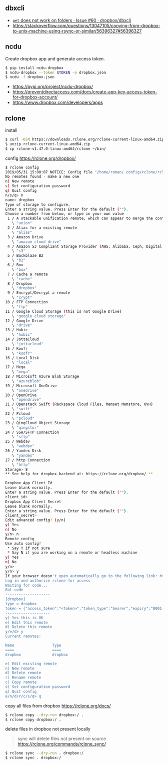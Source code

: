## dbxcli

- [`get` does not work on folders · Issue #60 · dropbox/dbxcli](https://github.com/dropbox/dbxcli/issues/60#issuecomment-497713363)
- https://stackoverflow.com/questions/13047105/copying-from-dropbox-to-unix-machine-using-rsync-or-similar/56396327#56396327

## ncdu

Create dropbox app and generate access token.

```bash
$ pip install ncdu-dropbox
$ ncdu-dropbox --token $TOKEN -o dropbox.json
$ ncdu -f dropbox.json
```

- https://pypi.org/project/ncdu-dropbox/
- https://preventdirectaccess.com/docs/create-app-key-access-token-for-dropbox-account/
- https://www.dropbox.com/developers/apps

## rclone

install

```bash
$ curl -OJN https://downloads.rclone.org/rclone-current-linux-amd64.zip
$ unzip rclone-current-linux-amd64.zip
$ cp rclone-v1.47.0-linux-amd64/rclone ~/bin/
```

config https://rclone.org/dropbox/

```bash
$ rclone config
2019/05/31 15:00:07 NOTICE: Config file "/home/roman/.config/rclone/rclone.conf" not found - using defaults
No remotes found - make a new one
n) New remote
s) Set configuration password
q) Quit config
n/s/q> n
name> dropbox
Type of storage to configure.
Enter a string value. Press Enter for the default ("").
Choose a number from below, or type in your own value
 1 / A stackable unification remote, which can appear to merge the contents of several remotes
   \ "union"
 2 / Alias for a existing remote
   \ "alias"
 3 / Amazon Drive
   \ "amazon cloud drive"
 4 / Amazon S3 Compliant Storage Provider (AWS, Alibaba, Ceph, Digital Ocean, Dreamhost, IBM COS, Minio, etc)
   \ "s3"
 5 / Backblaze B2
   \ "b2"
 6 / Box
   \ "box"
 7 / Cache a remote
   \ "cache"
 8 / Dropbox
   \ "dropbox"
 9 / Encrypt/Decrypt a remote
   \ "crypt"
10 / FTP Connection
   \ "ftp"
11 / Google Cloud Storage (this is not Google Drive)
   \ "google cloud storage"
12 / Google Drive
   \ "drive"
13 / Hubic
   \ "hubic"
14 / JottaCloud
   \ "jottacloud"
15 / Koofr
   \ "koofr"
16 / Local Disk
   \ "local"
17 / Mega
   \ "mega"
18 / Microsoft Azure Blob Storage
   \ "azureblob"
19 / Microsoft OneDrive
   \ "onedrive"
20 / OpenDrive
   \ "opendrive"
21 / Openstack Swift (Rackspace Cloud Files, Memset Memstore, OVH)
   \ "swift"
22 / Pcloud
   \ "pcloud"
23 / QingCloud Object Storage
   \ "qingstor"
24 / SSH/SFTP Connection
   \ "sftp"
25 / Webdav
   \ "webdav"
26 / Yandex Disk
   \ "yandex"
27 / http Connection
   \ "http"
Storage> 8
** See help for dropbox backend at: https://rclone.org/dropbox/ **

Dropbox App Client Id
Leave blank normally.
Enter a string value. Press Enter for the default ("").
client_id>
Dropbox App Client Secret
Leave blank normally.
Enter a string value. Press Enter for the default ("").
client_secret>
Edit advanced config? (y/n)
y) Yes
n) No
y/n> n
Remote config
Use auto config?
 * Say Y if not sure
 * Say N if you are working on a remote or headless machine
y) Yes
n) No
y/n>
y/n> y
If your browser doesn't open automatically go to the following link: http://127.0.0.1:53682/auth
Log in and authorize rclone for access
Waiting for code...
Got code
--------------------
[dropbox]
type = dropbox
token = {"access_token":"<token>","token_type":"bearer","expiry":"0001-01-01T00:00:00Z"}
--------------------
y) Yes this is OK
e) Edit this remote
d) Delete this remote
y/e/d> y
Current remotes:

Name                 Type
====                 ====
dropbox              dropbox

e) Edit existing remote
n) New remote
d) Delete remote
r) Rename remote
c) Copy remote
s) Set configuration password
q) Quit config
e/n/d/r/c/s/q> q
```

copy all files from dropbox https://rclone.org/docs/

```bash
$ rclone copy --dry-run dropbox:/ .
$ rclone copy dropbox:/ .
```

delete files in dropbox not present locally

>sync will delete files not present on source https://rclone.org/commands/rclone_sync/

```bash
$ rclone sync --dry-run . dropbox:/
$ rclone sync . dropbox:/
```
